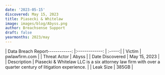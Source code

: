 ```yaml
---
date: '2023-05-15'
discovered: May 15, 2023
title: Piasecki & Whitelaw
image: images/blog/Abyss.png
author: Breachsense Support
draft: false
yearmonths: 2023/may
---
```


| Data Breach Report------------:     |:-------------:    | :-----:|
| Victim      | pwlawfirm.com      | 
| Threat Actor      | Abyss      | 
| Date Discovered      | May 15, 2023      | 
| Description      | Piasecki & Whitelaw LLC is a six attorney law firm with over a quarter century of litigation experience.      | 
| Leak Size      | 385GB      | 

